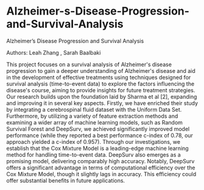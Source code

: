 # Alzheimer-s-Disease-Progression-and-Survival-Analysis
Alzheimer’s Disease Progression and Survival Analysis

Authors: Leah Zhang , Sarah Baalbaki 

This project focuses on a survival analysis of Alzheimer's disease progression to gain a deeper understanding of Alzheimer's disease and aid in the development of effective treatments using techniques designed for survival analysis (time-to-event data) to explore the factors influencing the disease's course, aiming to provide insights for future treatment strategies. Our research builds upon the foundation laid by Sharma et al [2], expanding and improving it in several key aspects. Firstly, we have enriched their study by integrating a cerebrospinal fluid dataset with the Uniform Data Set. Furthermore, by utilizing a variety of feature extraction methods and examining a wider array of machine learning models, such as Random Survival Forest and DeepSurv, we achieved significantly improved model performance (while they reported a best performance c-index of 0.78, our approach yielded a c-index of 0.957). Through our investigations, we establish that the Cox Mixture Model is a leading-edge machine learning method for handling time-to-event data. DeepSurv also emerges as a promising model, delivering comparably high accuracy. Notably, DeepSurv offers a significant advantage in terms of computational efficiency over the Cox Mixture Model, though it slightly lags in accuracy. This efficiency could offer substantial benefits in future applications.

